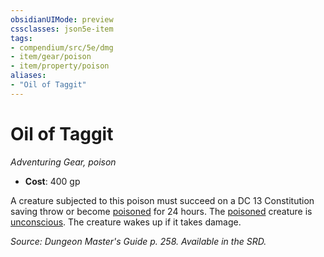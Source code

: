 ```yaml
---
obsidianUIMode: preview
cssclasses: json5e-item
tags:
- compendium/src/5e/dmg
- item/gear/poison
- item/property/poison
aliases: 
- "Oil of Taggit"
---
```

# Oil of Taggit
*Adventuring Gear, poison*  

- **Cost**: 400 gp

A creature subjected to this poison must succeed on a DC 13 Constitution saving throw or become [poisoned](/compendium/rules/conditions.md#poisoned) for 24 hours. The [poisoned](/compendium/rules/conditions.md#poisoned) creature is [unconscious](/compendium/rules/conditions.md#unconscious). The creature wakes up if it takes damage.

*Source: Dungeon Master's Guide p. 258. Available in the SRD.*